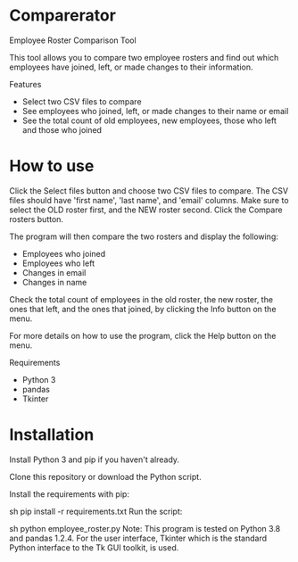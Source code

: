 # Comparerator
Employee Roster Comparison Tool

This tool allows you to compare two employee rosters and find out which employees have joined, left, or made changes to their information.

Features
- Select two CSV files to compare
- See employees who joined, left, or made changes to their name or email
- See the total count of old employees, new employees, those who left and those who joined

# How to use
Click the Select files button and choose two CSV files to compare. The CSV files should have 'first name', 'last name', and 'email' columns.
Make sure to select the OLD roster first, and the NEW roster second. 
Click the Compare rosters button. 

The program will then compare the two rosters and display the following:
- Employees who joined
- Employees who left
- Changes in email
- Changes in name

Check the total count of employees in the old roster, the new roster, the ones that left, and the ones that joined, by clicking the Info button on the menu.

For more details on how to use the program, click the Help button on the menu.

Requirements
- Python 3
- pandas
- Tkinter

# Installation

Install Python 3 and pip if you haven't already.

Clone this repository or download the Python script.

Install the requirements with pip:

sh
pip install -r requirements.txt
Run the script:

sh
python employee_roster.py
Note: This program is tested on Python 3.8 and pandas 1.2.4. For the user interface, Tkinter which is the standard Python interface to the Tk GUI toolkit, is used.

